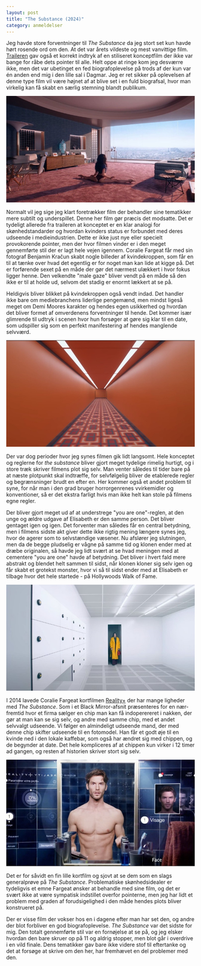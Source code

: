 ```yaml
---
layout: post
title: "The Substance (2024)"
category: anmeldelser
---
```


Jeg havde store forventninger til *The Substance* da jeg stort set kun havde hørt rosende ord om den.
At det var årets vildeste og mest vanvittige film.
[Traileren](https://www.youtube.com/watch?v=LNlrGhBpYjc) gav også et korrekt indtryk af en stiliseret konceptfilm der ikke var bange for råbe dets pointer til alle.
Helt oppe at ringe kom jeg desværre ikke, men det var ubetinget en fed biografoplevelse på trods af der kun var én anden end mig i den lille sal i Dagmar.
Jeg er ret sikker på oplevelsen af denne type film vil være højnet af at blive set i en fuld biografsal, hvor man virkelig kan få skabt en særlig stemning blandt publikum.

![The Substance](/assets/images/substance1.jpg)

Normalt vil jeg sige jeg klart foretrækker film der behandler sine tematikker mere subtilt og underspillet.
Denne her film gør præcis det modsatte.
Det er tydeligt allerede fra traileren at konceptet er en klar analogi for skønhedstandarder og hvordan kvinders status er forbundet med deres udseende i medieindustrien.
Dette er ikke just nye eller specielt provokorende pointer, men der hvor filmen vinder er i den meget gennemførte stil der er lagt hele vejen igennem.
Coralie Fargeat får med sin fotograf Benjamin Kračun skabt nogle billeder af kvindekroppen, som får en til at tænke over hvad det egentlig er for noget man kan lide at kigge på.
Det er forførende sexet på en måde der gør det nærmest ulækkert i hvor fokus ligger henne.
Den velkendte "male gaze" bliver vendt på en måde så den ikke er til at holde ud, selvom det stadig er enormt lækkert at se på.

Heldigvis bliver blikket på kvindekroppen også vendt indad.
Det handler ikke bare om mediebranchens liderlige pengemænd, men mindst ligeså meget om Demi Moores karakter og hendes egen usikkerhed og hvordan det bliver formet af omverdenens forventninger til hende.
Det kommer især glimrende til udtryk i scenen hvor hun forsøger at gøre sig klar til en date, som udspiller sig som en perfekt manifestering af hendes manglende selvværd.

![The Substance](/assets/images/substance3.jpg)

Der var dog perioder hvor jeg synes filmen gik lidt langsomt.
Hele konceptet og reglerne for *the substance* bliver gjort meget tydelige rimelig hurtigt, og i store træk skriver filmens plot sig selv.
Man venter således til tider bare på at næste plotpunkt skal indtræffe, for selvfølgelig bliver de etablerede regler og begrænsninger brudt en efter en.
Her kommer også et andet problem til syne, for når man i den grad bruger horrorgenrenes vvirkemidler og konventioner, så er det ekstra farligt hvis man ikke helt kan stole på filmens egne regler.

Der bliver gjort meget ud af at understrege "you are one"-reglen, at den unge og ældre udgave af Elisabeth er den samme person.
Det bliver gentaget igen og igen.
Det forventer man således får en central betydning, men i filmens sidste akt giver dette ikke rigtig mening længere synes jeg, hvor de agerer som to selvstændige væsener.
Nu afslører jeg slutningen, men da de begge pludselig er vågne på samme tid og klonen ender med at dræbe originalen, så havde jeg lidt svært at se hvad meningen med at cementere "you are one" havde af betydning.
Det bliver i hvert fald mere abstrakt og blendet helt sammen til sidst, når klonen kloner sig selv igen og får skabt et grotekst monster, hvor vi så til sidst ender med at Elisabeth er tilbage hvor det hele startede - på Hollywoods Walk of Fame.

![The Substance](/assets/images/substance2.jpg)

I 2014 lavede Coralie Fargeat kortfilmen [Reality+](https://www.youtube.com/watch?v=91mBNofKBmo) der har mange ligheder med *The Substance*.
Som i et Black Mirror-afsnit præsenteres for en nær-fremtid hvor et firma sælger en chip man kan få indoperereret i nakken, der gør at man kan se sig selv, og andre med samme chip, med et andet selvvalgt udseende.
Vi følger en almindeligt udseende mand, der med denne chip skifter udseende til en fotomodel.
Han får et godt øje til en kvinde ned i den lokale kaffebar, som også har ændret sig med chippen, og de begynder at date.
Det hele kompliceres af at chippen kun virker i 12 timer ad gangen, og resten af historien skriver stort sig selv.

![Reality+](/assets/images/realityplus1.jpg)

Det er for såvidt en fin lille kortfilm og sjovt at se dem som en slags generalprøve på *The Substance*.
Problematiske skønhedsidealer er tydeligvis et emne Fargeat ønsker at behandle med sine film, og det er svært ikke at være sympatisk indstillet overfor pointerne, men jeg har lidt et problem med graden af forudsigelighed i den måde hendes plots bliver konstrueret på.

Der er visse film der vokser hos en i dagene efter man har set den, og andre der blot forbliver en god biografoplevelse.
*The Substance* var det sidste for mig.
Den totalt gennemførte stil var en fornøjelse at se på, og jeg elsker hvordan den bare skruer op på 11 og aldrig stopper, men blot går i overdrive i en vild finale.
Dens tematikker gav bare ikke videre stof til eftertanke og det at forsøge at skrive om den her, har fremhævet en del problemer med den.
